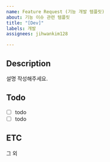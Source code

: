 ```yaml
---
name: Feature Request (기능 개발 템플릿)
about: 기능 이슈 관련 템플릿
title: "[Dev]"
labels: 개발
assignees: jihwankim128

---
```


## Description

설명 작성해주세요.

## Todo
- [ ] todo
- [ ] todo

## ETC
그 외
